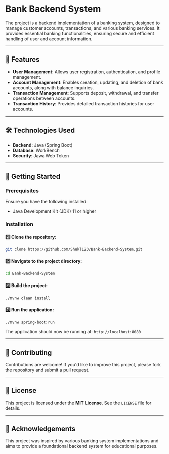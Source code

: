 # Bank Backend System

The project is a backend implementation of a banking system, designed to manage customer accounts, transactions, and various banking services. It provides essential banking functionalities, ensuring secure and efficient handling of user and account information.

---

## 🚀 Features

- **User Management**: Allows user registration, authentication, and profile management.
- **Account Management**: Enables creation, updating, and deletion of bank accounts, along with balance inquiries.
- **Transaction Management**: Supports deposit, withdrawal, and transfer operations between accounts.
- **Transaction History**: Provides detailed transaction histories for user accounts.

---

## 🛠️ Technologies Used

- **Backend**: Java (Spring Boot)
- **Database**: WorkBench
- **Security**: Jawa Web Token

---

## 📌 Getting Started

### Prerequisites

Ensure you have the following installed:
- Java Development Kit (JDK) 11 or higher

### Installation

#### 1️⃣ Clone the repository:
```bash
git clone https://github.com/Shukl123/Bank-Backend-System.git
```

#### 2️⃣ Navigate to the project directory:
```bash
cd Bank-Backend-System
```

#### 3️⃣ Build the project:
```bash
./mvnw clean install
```

#### 4️⃣ Run the application:
```bash
./mvnw spring-boot:run
```

The application should now be running at: `http://localhost:8080`

---

## 🤝 Contributing

Contributions are welcome! If you'd like to improve this project, please fork the repository and submit a pull request.

---

## 📜 License

This project is licensed under the **MIT License**. See the `LICENSE` file for details.

---

## 🎉 Acknowledgements

This project was inspired by various banking system implementations and aims to provide a foundational backend system for educational purposes.

